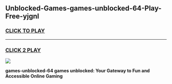 
## Unblocked-Games-games-unblocked-64-Play-Free-yjgnl
<h3>
<a href="https://premium76.site?title=games-unblocked-64&ref=18A1">CLICK TO PLAY</a></h3>
<hr>

<h3>
<a href="https://premium76.site?title=games-unblocked-64&ref=18A1">CLICK 2 PLAY</a>
  
</h3>

<a href="https://premium76.site?title=games-unblocked-64&ref=18A1"><img src="https://clearcache.store/games.png"></a>


**games-unblocked-64 games unblocked: Your Gateway to Fun and Accessible Online Gaming**

